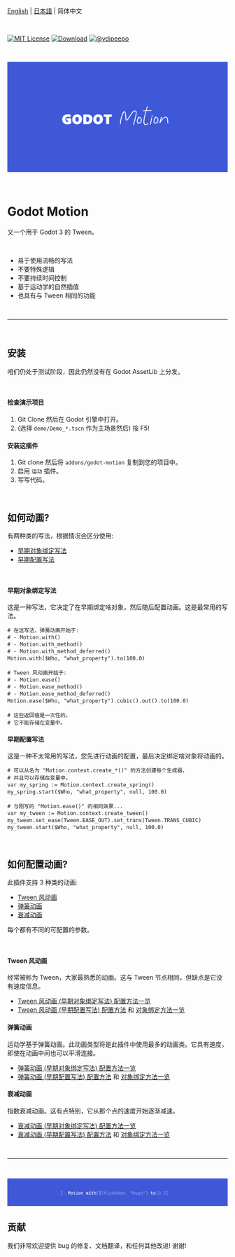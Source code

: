  [English](https://github.com/ydipeepo/godot-motion/blob/main/README.md) | [日本語](https://github.com/ydipeepo/godot-motion/blob/main/README_jp.md) | 简体中文

<br />

[![MIT License](https://img.shields.io/badge/License-MIT-25B3A0?style=flat-square)](https://github.com/ydipeepo/godot-motion/blob/main/LICENSE.md)
[![Download](https://img.shields.io/badge/Download-1.0.0-DA1160?style=flat-square)](https://github.com/ydipeepo/godot-motion/releases/tag/stable)
[![@ydipeepo](https://img.shields.io/badge/@ydipeepo-1DA1F2?style=flat-square&logo=twitter&logoColor=white)](https://twitter.com/ydipeepo)

<br />

![Motion](https://raw.githubusercontent.com/ydipeepo/godot-motion/main/header.png)

<br />

# Godot Motion

又一个用于 Godot 3 的 Tween。

<br />

* 易于使用流畅的写法
* 不要特殊逻辑
* 不要持续时间控制
* 基于运动学的自然插值
* 也具有与 Tween 相同的功能

<br />

---

<br />

## 安装

咱们仍处于测试阶段，因此仍然没有在 Godot AssetLib 上分发。

<br />

#### 检查演示项目

1. Git Clone 然后在 Godot 引擎中打开。
2. (选择 `demo/Demo_*.tscn` 作为主场景然后) 按 F5!

#### 安装这插件

1. Git clone 然后将 `addons/godot-motion` 复制到您的项目中。
2. 启用 `运动` 插件。
3. 写写代码。

<br />

## 如何动画?

有两种类的写法，根据情况会区分使用:

- [早期对象绑定写法](#早期对象绑定写法)
- [早期配置写法](#早期配置写法)

<br />

#### 早期对象绑定写法

这是一种写法，它决定了在早期绑定啥对象，然后随后配置动画。这是最常用的写法。

```GDScript
# 在这写法，弹簧动画开始于:
# - Motion.with()
# - Motion.with_method()
# - Motion.with_method_deferred()
Motion.with($Who, "what_property").to(100.0)

# Tween 风动画开始于:
# - Motion.ease()
# - Motion.ease_method()
# - Motion.ease_method_deferred()
Motion.ease($Who, "what_property").cubic().out().to(100.0)

# 这些返回值是一次性的。
# 它不能存储在变量中。
```

#### 早期配置写法

这是一种不太常用的写法，您先进行动画的配置，最后决定绑定啥对象将动画的。

```GDScript
# 可以从名为 "Motion.context.create_*()" 的方法创建每个生成器，
# 并且可以存储在变量中。
var my_spring := Motion.context.create_spring()
my_spring.start($Who, "what_property", null, 100.0)

# 与刚写的 "Motion.ease()" 的相同效果...
var my_tween := Motion.context.create_tween()
my_tween.set_ease(Tween.EASE_OUT).set_trans(Tween.TRANS_CUBIC)
my_tween.start($Who, "what_property", null, 100.0)
```

<br />

## 如何配置动画?

此插件支持 3 种类的动画:

- [Tween 风动画](#tween-风动画)
- [弹簧动画](#弹簧动画)
- [衰减动画](#衰减动画)

每个都有不同的可配置的参数。

<br />

#### Tween 风动画

经常被称为 Tween，大家最熟悉的动画。这与 Tween 节点相同，但缺点是它没有速度信息。

* [Tween 风动画 (早期对象绑定写法) 配置方法一览](https://github.com/ydipeepo/godot-motion/blob/main/addons/godot-motion/expression/EaseMotionExpression.gd)
* [Tween 风动画 (早期配置写法) 配置方法](https://github.com/ydipeepo/godot-motion/blob/main/addons/godot-motion/builder/TweenMotionBuilder.gd) 和 [对象绑定方法一览](https://github.com/ydipeepo/godot-motion/blob/main/addons/godot-motion/builder/MotionBuilder.gd)

#### 弹簧动画

运动学基于弹簧动画。此动画类型将是此插件中使用最多的动画类。它具有速度，即使在动画中间也可以平滑连接。

* [弹簧动画 (早期对象绑定写法) 配置方法一览](https://github.com/ydipeepo/godot-motion/blob/main/addons/godot-motion/expression/WithMotionExpression.gd)
* [弹簧动画 (早期配置写法) 配置方法](https://github.com/ydipeepo/godot-motion/blob/main/addons/godot-motion/builder/SpringMotionBuilder.gd) 和 [对象绑定方法一览](https://github.com/ydipeepo/godot-motion/blob/main/addons/godot-motion/builder/MotionBuilder.gd)

#### 衰减动画

指数衰减动画。这有点特别，它从那个点的速度开始逐渐减速。

* [衰减动画 (早期对象绑定写法) 配置方法一览](https://github.com/ydipeepo/godot-motion/blob/main/addons/godot-motion/expression/StopMotionExpression.gd)
* [衰减动画 (早期配置写法) 配置方法](https://github.com/ydipeepo/godot-motion/blob/main/addons/godot-motion/builder/DecayMotionBuilder.gd) 和 [对象绑定方法一览](https://github.com/ydipeepo/godot-motion/blob/main/addons/godot-motion/builder/MotionBuilder.gd)

<br />

---

<br />

![欢迎贡献!](https://raw.githubusercontent.com/ydipeepo/godot-motion/main/footer.png)

## 贡献

我们非常欢迎提供 bug 的修复、文档翻译，和任何其他改进! 谢谢!
